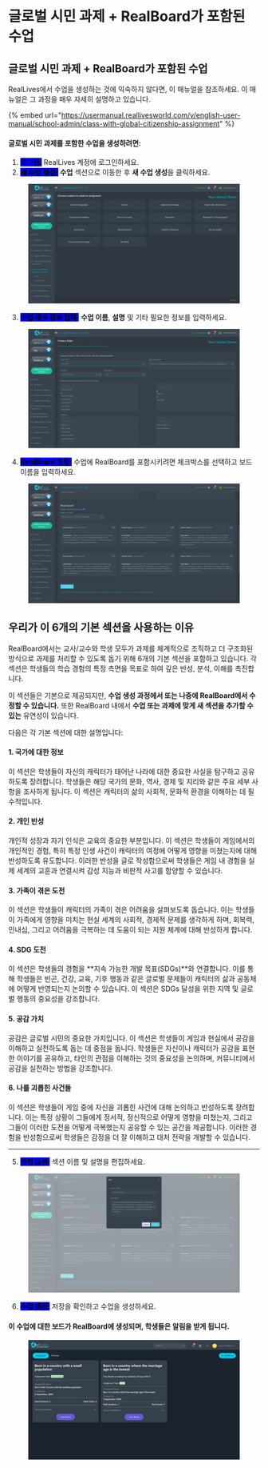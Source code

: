 # 글로벌 시민 과제 + RealBoard가 포함된 수업

## 글로벌 시민 과제 + RealBoard가 포함된 수업

RealLives에서 수업을 생성하는 것에 익숙하지 않다면, 이 매뉴얼을 참조하세요. 이 매뉴얼은 그 과정을 매우 자세히 설명하고 있습니다.

{% embed url="https://usermanual.reallivesworld.com/v/english-user-manual/school-admin/class-with-global-citizenship-assignment" %}

#### 글로벌 시민 과제를 포함한 수업을 생성하려면:

1. <mark style="background-color:blue;">**로그인:**</mark> RealLives 계정에 로그인하세요.
2. <mark style="background-color:blue;">**새 수업 생성:**</mark> **수업** 섹션으로 이동한 후 **새 수업 생성**을 클릭하세요.

<figure><img src="../.gitbook/assets/Screenshot 2024-09-03 174325.png" alt=""><figcaption></figcaption></figure>

3. <mark style="background-color:blue;">**수업 세부 정보 입력:**</mark> **수업 이름**, **설명** 및 기타 필요한 정보를 입력하세요.

<figure><img src="../.gitbook/assets/Screenshot 2024-09-03 173729.png" alt=""><figcaption></figcaption></figure>

4. <mark style="background-color:blue;">**RealBoard 포함:**</mark> 수업에 RealBoard를 포함시키려면 체크박스를 선택하고 보드 이름을 입력하세요.

<figure><img src="../.gitbook/assets/Screenshot 2024-09-03 174033 (1).png" alt=""><figcaption></figcaption></figure>

## 우리가 이 6개의 기본 섹션을 사용하는 이유

RealBoard에서는 교사/교수와 학생 모두가 과제를 체계적으로 조직하고 더 구조화된 방식으로 과제를 처리할 수 있도록 돕기 위해 6개의 기본 섹션을 포함하고 있습니다. 각 섹션은 학생들의 학습 경험의 특정 측면을 목표로 하여 깊은 반성, 분석, 이해를 촉진합니다.

이 섹션들은 기본으로 제공되지만, **수업 생성 과정에서 또는 나중에 RealBoard에서 수정할 수 있습니다.** 또한 RealBoard 내에서 **수업 또는 과제에 맞게 새 섹션을 추가할 수 있는** 유연성이 있습니다.

다음은 각 기본 섹션에 대한 설명입니다:

#### 1. **국가에 대한 정보**

이 섹션은 학생들이 자신의 캐릭터가 태어난 나라에 대한 중요한 사실을 탐구하고 공유하도록 장려합니다. 학생들은 해당 국가의 문화, 역사, 경제 및 지리와 같은 주요 세부 사항을 조사하게 됩니다. 이 섹션은 캐릭터의 삶의 사회적, 문화적 환경을 이해하는 데 필수적입니다.

#### 2. **개인 반성**

개인적 성장과 자기 인식은 교육의 중요한 부분입니다. 이 섹션은 학생들이 게임에서의 개인적인 경험, 특히 특정 인생 사건이 캐릭터의 여정에 어떻게 영향을 미쳤는지에 대해 반성하도록 유도합니다. 이러한 반성을 글로 작성함으로써 학생들은 게임 내 경험을 실제 세계의 교훈과 연결시켜 감성 지능과 비판적 사고를 함양할 수 있습니다.

#### 3. **가족이 겪은 도전**

이 섹션은 학생들이 캐릭터의 가족이 겪은 어려움을 살펴보도록 돕습니다. 이는 학생들이 가족에게 영향을 미치는 현실 세계의 사회적, 경제적 문제를 생각하게 하며, 회복력, 인내심, 그리고 어려움을 극복하는 데 도움이 되는 지원 체계에 대해 반성하게 합니다.

#### 4. **SDG 도전**

이 섹션은 학생들의 경험을 **지속 가능한 개발 목표(SDGs)**와 연결합니다. 이를 통해 학생들은 빈곤, 건강, 교육, 기후 행동과 같은 글로벌 문제들이 캐릭터의 삶과 공동체에 어떻게 반영되는지 논의할 수 있습니다. 이 섹션은 SDGs 달성을 위한 지역 및 글로벌 행동의 중요성을 강조합니다.

#### 5. **공감 가치**

공감은 글로벌 시민의 중요한 가치입니다. 이 섹션은 학생들이 게임과 현실에서 공감을 이해하고 실천하도록 돕는 데 중점을 둡니다. 학생들은 자신이나 캐릭터가 공감을 표현한 이야기를 공유하고, 타인의 관점을 이해하는 것의 중요성을 논의하며, 커뮤니티에서 공감을 실천하는 방법을 강조합니다.

#### 6. **나를 괴롭힌 사건들**

이 섹션은 학생들이 게임 중에 자신을 괴롭힌 사건에 대해 논의하고 반성하도록 장려합니다. 이는 특정 상황이 그들에게 정서적, 정신적으로 어떻게 영향을 미쳤는지, 그리고 그들이 이러한 도전을 어떻게 극복했는지 공유할 수 있는 공간을 제공합니다. 이러한 경험을 반성함으로써 학생들은 감정을 더 잘 이해하고 대처 전략을 개발할 수 있습니다.

***

5. <mark style="background-color:blue;">**편집 옵션:**</mark> 섹션 이름 및 설명을 편집하세요.

<figure><img src="../.gitbook/assets/Screenshot 2024-09-03 174044.png" alt=""><figcaption></figcaption></figure>

6. <mark style="background-color:blue;">**수업 생성:**</mark> 저장을 확인하고 수업을 생성하세요.

#### 이 수업에 대한 보드가 RealBoard에 생성되며, 학생들은 알림을 받게 됩니다.

<figure><img src="../.gitbook/assets/Screenshot 2024-09-05 175713 (1).png" alt=""><figcaption></figcaption></figure>
